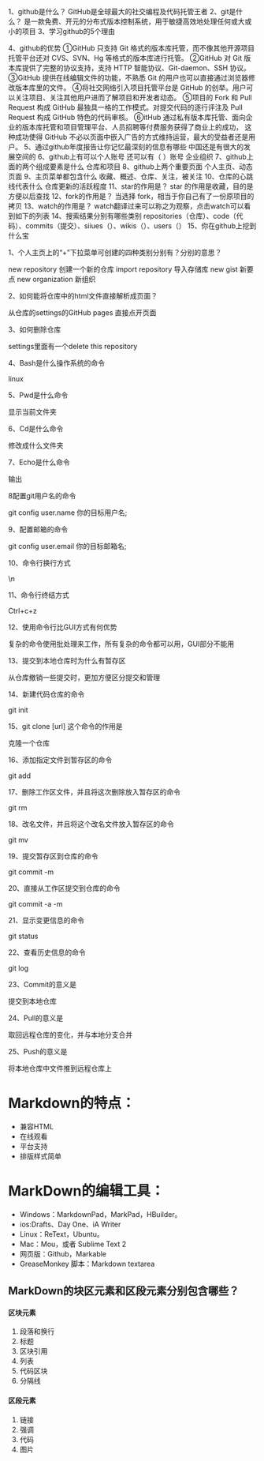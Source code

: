 1、github是什么？
	GitHub是全球最大的社交编程及代码托管王者
2、git是什么？
	是一款免费、开元的分布式版本控制系统，用于敏捷高效地处理任何或大或小的项目
3、学习github的5个理由
	
4、github的优势
	①GitHub 只支持 Git 格式的版本库托管，而不像其他开源项目托管平台还对
	CVS、SVN、Hg 等格式的版本库进行托管。
	②GitHub 对 Git 版本库提供了完整的协议支持，支持 HTTP 智能协议、Git-daemon、SSH 协议。
	③GitHub 提供在线编辑文件的功能，不熟悉 Git 的用户也可以直接通过浏览器修改版本库里的文件。
	④将社交网络引入项目托管平台是 GitHub 的创举。用户可以关注项目、关注其他用户进而了解项目和开发者动态。
	⑤项目的 Fork 和 Pull Request 构成 GitHub 最独具一格的工作模式。对提交代码的逐行评注及 Pull Request 
	构成 GitHub 特色的代码审核。
	⑥itHub 通过私有版本库托管、面向企业的版本库托管和项目管理平台、人员招聘等付费服务获得了商业上的成功，
	这种成功使得 GitHub 不必以页面中嵌入广告的方式维持运营，最大的受益者还是用户。
5、通过github年度报告让你记忆最深刻的信息有哪些
	中国还是有很大的发展空间的
6、github上有可以个人账号 还可以有（ ）账号
	企业组织
7、github上面的两个组成要素是什么
	仓库和项目
8、github上两个重要页面
	个人主页、动态页面
9、主页菜单都包含什么
	收藏、概述、仓库、关注，被关注
10、仓库的心跳线代表什么
	仓库更新的活跃程度
11、star的作用是？
	star 的作用是收藏，目的是方便以后查找
12、fork的作用是？
	当选择 fork，相当于你自己有了一份原项目的拷贝
13、watch的作用是？
	watch翻译过来可以称之为观察，点击watch可以看到如下的列表
14、搜索结果分别有哪些类别
	repositories（仓库）、code（代码）、commits（提交）、siiues（）、wikis（）、users（）
15、你在github上挖到什么宝







1、个人主页上的“+”下拉菜单可创建的四种类别分别有？分别的意思？

new repository       创建一个新的仓库
import repository    导入存储库
new gist             新要点
new organization     新组织

2、如何能将仓库中的html文件直接解析成页面？

从仓库的settings的GitHub pages 直接点开页面

3、如何删除仓库

settings里面有一个delete this repository

4、Bash是什么操作系统的命令

linux

5、Pwd是什么命令

显示当前文件夹

6、Cd是什么命令

修改成什么文件夹

7、Echo是什么命令

输出

8配置git用户名的命令

git config user.name 你的目标用户名;

9、配置邮箱的命令

git config user.email 你的目标邮箱名;

10、命令行换行方式

\n

11、命令行终结方式

Ctrl+c+z

12、使用命令行比GUI方式有何优势

复杂的命令使用批处理来工作，所有复杂的命令都可以用，GUI部分不能用

13、提交到本地仓库时为什么有暂存区

从仓库撤销一些提交时，更加方便区分提交和管理

14、新建代码仓库的命令

git init

15、git clone [url] 这个命令的作用是

克隆一个仓库

16、添加指定文件到暂存区的命令

git add

17、删除工作区文件，并且将这次删除放入暂存区的命令

git rm 

18、改名文件，并且将这个改名文件放入暂存区的命令

git mv

19、提交暂存区到仓库的命令

git commit -m

20、直接从工作区提交到仓库的命令

git commit -a -m

21、显示变更信息的命令

git status

22、查看历史信息的命令

git log

23、Commit的意义是

提交到本地仓库

24、Pull的意义是

取回远程仓库的变化，并与本地分支合并

25、Push的意义是

将本地仓库中文件推到远程仓库上

# Markdown的特点：
* 兼容HTML
* 在线观看
* 平台支持
* 排版样式简单

# MarkDown的编辑工具：
* Windows：MarkdownPad，MarkPad，HBuilder。
* ios:Drafts、Day One、iA Writer 
* Linux：ReText，Ubuntu。
* Mac：Mou，或者 Sublime Text 2
* 网页版：Github，Markable
* GreaseMonkey 脚本：Markdown textarea
## MarkDown的块区元素和区段元素分别包含哪些？
#### 区块元素
1. 段落和换行
2. 标题
3. 区块引用
4. 列表
4. 代码区块
5. 分隔线
#### 区段元素
1. 链接
2. 强调
3. 代码
4. 图片